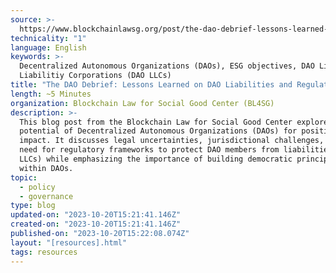 ```yaml
---
source: >-
  https://www.blockchainlawsg.org/post/the-dao-debrief-lessons-learned-on-dao-liabilities-and-regulations
technicality: "1"
language: English
keywords: >-
  Decentralized Autonomous Organizations (DAOs), ESG objectives, DAO Limited
  Liabilitiy Corporations (DAO LLCs)
title: "The DAO Debrief: Lessons Learned on DAO Liabilities and Regulations"
length: ~5 Minutes
organization: Blockchain Law for Social Good Center (BL4SG)
description: >-
  This blog post from the Blockchain Law for Social Good Center explores the
  potential of Decentralized Autonomous Organizations (DAOs) for positive social
  impact. It discusses legal uncertainties, jurisdictional challenges, and the
  need for regulatory frameworks to protect DAO members from liabilities (DAO
  LLCs) while emphasizing the importance of building democratic principles
  within DAOs.
topic:
  - policy
  - governance
type: blog
updated-on: "2023-10-20T15:21:41.146Z"
created-on: "2023-10-20T15:21:41.146Z"
published-on: "2023-10-20T15:22:08.074Z"
layout: "[resources].html"
tags: resources
---
```

